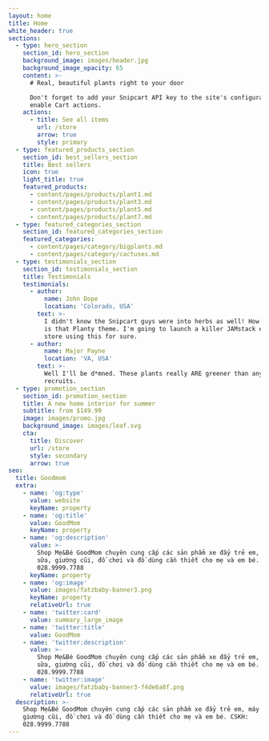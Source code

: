 ```yaml
---
layout: home
title: Home
white_header: true
sections:
  - type: hero_section
    section_id: hero_section
    background_image: images/header.jpg
    background_image_opacity: 65
    content: >-
      # Real, beautiful plants right to your door

      Don't forget to add your Snipcart API key to the site's configuration to
      enable Cart actions.
    actions:
      - title: See all items
        url: /store
        arrow: true
        style: primary
  - type: featured_products_section
    section_id: best_sellers_section
    title: Best sellers
    icon: true
    light_title: true
    featured_products:
      - content/pages/products/plant1.md
      - content/pages/products/plant3.md
      - content/pages/products/plant5.md
      - content/pages/products/plant7.md
  - type: featured_categories_section
    section_id: featured_categories_section
    featured_categories:
      - content/pages/category/bigplants.md
      - content/pages/category/cactuses.md
  - type: testimonials_section
    section_id: testimonials_section
    title: Testimonials
    testimonials:
      - author:
          name: John Dope
          location: 'Colorado, USA'
        text: >-
          I didn't know the Snipcart guys were into herbs as well! How beautiful
          is that Planty theme. I'm going to launch a killer JAMstack e-commerce
          store using this for sure.
      - author:
          name: Major Payne
          location: 'VA, USA'
        text: >-
          Well I'll be d*mned. These plants really ARE greener than any of my
          recruits.
  - type: promotion_section
    section_id: promotion_section
    title: A new home interior for summer
    subtitle: from $149.99
    image: images/promo.jpg
    background_image: images/leaf.svg
    cta:
      title: Discover
      url: /store
      style: secondary
      arrow: true
seo:
  title: Goodmom
  extra:
    - name: 'og:type'
      value: website
      keyName: property
    - name: 'og:title'
      value: GoodMom
      keyName: property
    - name: 'og:description'
      value: >-
        Shop Mẹ&Bé GoodMom chuyên cung cấp các sản phẩm xe đẩy trẻ em, máy hút
        sữa, giường cũi, đồ chơi và đồ dùng cần thiết cho mẹ và em bé. CSKH:
        028.9999.7788
      keyName: property
    - name: 'og:image'
      value: images/fatzbaby-banner3.png
      keyName: property
      relativeUrl: true
    - name: 'twitter:card'
      value: summary_large_image
    - name: 'twitter:title'
      value: GoodMom
    - name: 'twitter:description'
      value: >-
        Shop Mẹ&Bé GoodMom chuyên cung cấp các sản phẩm xe đẩy trẻ em, máy hút
        sữa, giường cũi, đồ chơi và đồ dùng cần thiết cho mẹ và em bé. CSKH:
        028.9999.7788
    - name: 'twitter:image'
      value: images/fatzbaby-banner3-f4de6a8f.png
      relativeUrl: true
  description: >-
    Shop Mẹ&Bé GoodMom chuyên cung cấp các sản phẩm xe đẩy trẻ em, máy hút sữa,
    giường cũi, đồ chơi và đồ dùng cần thiết cho mẹ và em bé. CSKH:
    028.9999.7788
---
```

